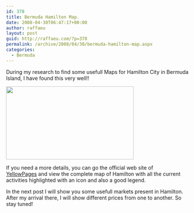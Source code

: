 ```yaml
---
id: 378
title: Bermuda Hamilton Map.
date: 2008-04-30T06:47:17+00:00
author: raffaeu
layout: post
guid: http://raffaeu.com/?p=378
permalink: /archive/2008/04/30/bermuda-hamilton-map.aspx
categories:
  - Bermuda
---
```

During my research to find some usefull Maps for Hamilton City in Bermuda Island, I have found this very well!!

<img style="WIDTH: 349px; HEIGHT: 199px" height="441" width="614" alt="" src="http://www.bermudayp.com/images/tra/ham_01.gif" />

If you need a more details, you can go the official web site of [YellowPages](http://www.bermudayp.com/trans-map-hamilton-w.html) and view the complete map of Hamilton with all the current activities highlighted with an icon and also a good legend.

In the next post I will show you some usefull markets present in Hamilton. After my arrival there, I will show different prices from one to another. So stay tuned!